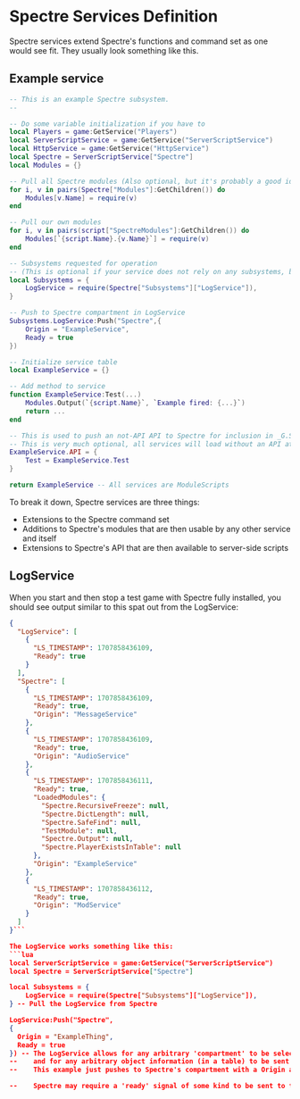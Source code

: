 # Spectre Services Definition
Spectre services extend Spectre's functions and command set as one would see fit. They usually look something like this.

## Example service
```lua
-- This is an example Spectre subsystem.
-- 

-- Do some variable initialization if you have to
local Players = game:GetService("Players")
local ServerScriptService = game:GetService("ServerScriptService")
local HttpService = game:GetService("HttpService")
local Spectre = ServerScriptService["Spectre"]
local Modules = {}

-- Pull all Spectre modules (Also optional, but it's probably a good idea )
for i, v in pairs(Spectre["Modules"]:GetChildren()) do
	Modules[v.Name] = require(v)
end

-- Pull our own modules
for i, v in pairs(script["SpectreModules"]:GetChildren()) do
	Modules[`{script.Name}.{v.Name}`] = require(v)
end

-- Subsystems requested for operation 
-- (This is optional if your service does not rely on any subsystems, but most services should subscribe to the LogService at least)
local Subsystems = {
	LogService = require(Spectre["Subsystems"]["LogService"]),
}

-- Push to Spectre compartment in LogService
Subsystems.LogService:Push("Spectre",{
	Origin = "ExampleService",
	Ready = true
})

-- Initialize service table
local ExampleService = {}

-- Add method to service
function ExampleService:Test(...)
	Modules.Output(`{script.Name}`, `Example fired: {...}`)
	return ...
end

-- This is used to push an not-API API to Spectre for inclusion in _G.Spectre later
-- This is very much optional, all services will load without an API attached
ExampleService.API = {
	Test = ExampleService.Test
}

return ExampleService -- All services are ModuleScripts
```

To break it down, Spectre services are three things:
* Extensions to the Spectre command set
* Additions to Spectre's modules that are then usable by any other service and itself
* Extensions to Spectre's API that are then available to server-side scripts 

## LogService
When you start and then stop a test game with Spectre fully installed, you should see output similar to this spat out from the LogService:
```json
{
  "LogService": [
    {
      "LS_TIMESTAMP": 1707858436109,
      "Ready": true
    }
  ],
  "Spectre": [
    {
      "LS_TIMESTAMP": 1707858436109,
      "Ready": true,
      "Origin": "MessageService"
    },
    {
      "LS_TIMESTAMP": 1707858436109,
      "Ready": true,
      "Origin": "AudioService"
    },
    {
      "LS_TIMESTAMP": 1707858436111,
      "Ready": true,
      "LoadedModules": {
        "Spectre.RecursiveFreeze": null,
        "Spectre.DictLength": null,
        "Spectre.SafeFind": null,
        "TestModule": null,
        "Spectre.Output": null,
        "Spectre.PlayerExistsInTable": null
      },
      "Origin": "ExampleService"
    },
    {
      "LS_TIMESTAMP": 1707858436112,
      "Ready": true,
      "Origin": "ModService"
    }
  ]
}```

The LogService works something like this:
```lua
local ServerScriptService = game:GetService("ServerScriptService")
local Spectre = ServerScriptService["Spectre"]

local Subsystems = {
	LogService = require(Spectre["Subsystems"]["LogService"]),
} -- Pull the LogService from Spectre

LogService:Push("Spectre",
{
  Origin = "ExampleThing",
  Ready = true
}) -- The LogService allows for any arbitrary 'compartment' to be selected (it will be created if it does not already exist)
--    and for any arbitrary object information (in a table) to be sent back to the LogService to be consumed and entered into record.
--    This example just pushes to Spectre's compartment with a Origin and Ready object inside of a table that makes it clear to the logs that a service has started.

--    Spectre may require a 'ready' signal of some kind to be sent to the logs at some point in order to keep that service registered in Subsystems.

```